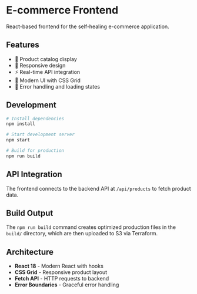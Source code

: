# E-commerce Frontend

React-based frontend for the self-healing e-commerce application.

## Features

- 🛒 Product catalog display
- 📱 Responsive design
- ⚡ Real-time API integration
- 🎨 Modern UI with CSS Grid
- 🔄 Error handling and loading states

## Development

```bash
# Install dependencies
npm install

# Start development server
npm start

# Build for production
npm run build
```

## API Integration

The frontend connects to the backend API at `/api/products` to fetch product data.

## Build Output

The `npm run build` command creates optimized production files in the `build/` directory, which are then uploaded to S3 via Terraform.

## Architecture

- **React 18** - Modern React with hooks
- **CSS Grid** - Responsive product layout
- **Fetch API** - HTTP requests to backend
- **Error Boundaries** - Graceful error handling
